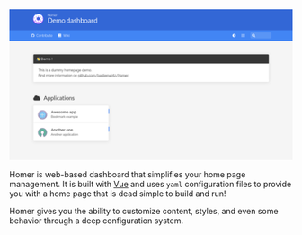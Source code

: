 <img class="hero-image" src="images/screenshot.png" draggable="false" />

Homer is web-based dashboard that simplifies your home page management. It is
built with [Vue](https://vuejs.org/) and uses `yaml` configuration files to
provide you with a home page that is dead simple to build and run!

Homer gives you the ability to customize content, styles, and even some behavior
through a deep configuration system.

